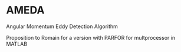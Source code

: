 # AMEDA
Angular Momentum Eddy Detection Algorithm

Proposition to Romain for a version with PARFOR for multprocessor in MATLAB
